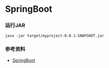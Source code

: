 # SpringBoot



### 运行JAR
    java -jar target/myproject-0.0.1-SNAPSHOT.jar
    
    
### 参考资料 
- [SpringBoot](https://docs.spring.io/spring-boot/docs/2.2.6.RELEASE/reference/htmlsingle/)